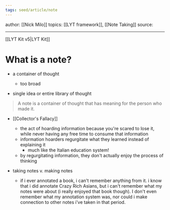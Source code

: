 ```yaml
---
tags: seed/article/note 
---
```


author: [[Nick Milo]]
topics: [[LYT framework]], [[Note Taking]]
source: 

---
[[LYT Kit v5|LYT Kit]]
# What is a note?

- a container of thought
	- too broad

- single idea or entire library of thought

>A note is a container of thought that has meaning for the person who made it.

- [[Collector's Fallacy]]
	- the act of hoarding information because you're scared to lose it, while never having any free time to consume that information
	- information hoarders regurgitate what they learned instead of explaining it
		- much like the Italian education system!
	- by regurgitating information, they don't actually enjoy the process of thinking

- taking notes v. making notes
	- if i ever annotated a book, i can't remember anything from it. i know that i did annotate Crazy Rich Asians, but i can't remember what my notes were about (i really enjoyed that book though). I don't even remember what my annotation system was, nor could i make connection to other notes i've taken in that period.